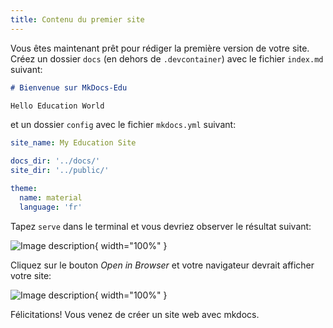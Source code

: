```yaml
---
title: Contenu du premier site
---
```


Vous êtes maintenant prêt pour rédiger la première version de votre site. Créez un dossier `docs` (en dehors de `.devcontainer`) avec le fichier `index.md` suivant:

```markdown
# Bienvenue sur MkDocs-Edu

Hello Education World
```

et un dossier `config` avec le fichier `mkdocs.yml` suivant:

```yaml
site_name: My Education Site

docs_dir: '../docs/'
site_dir: '../public/'

theme:
  name: material
  language: 'fr'
```

Tapez `serve` dans le terminal et vous devriez observer le résultat suivant:

![Image description](../static/img/serve.png){ width="100%" }


Cliquez sur le bouton _Open in Browser_ et votre navigateur devrait  afficher votre site:

![Image description](../static/img/demosite.png){ width="100%" }

Félicitations! Vous venez de créer un site web avec mkdocs.